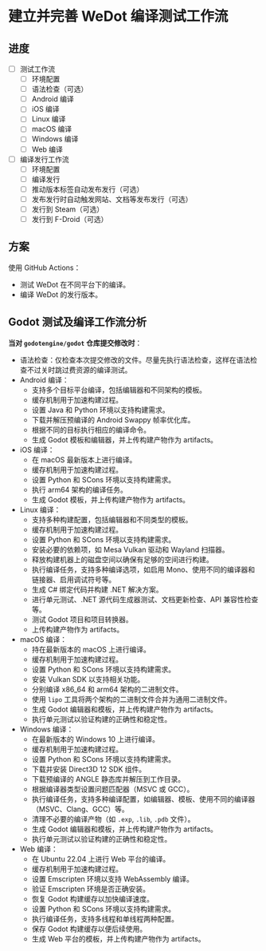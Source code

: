 # 建立并完善 WeDot 编译测试工作流

## 进度

- [ ] 测试工作流
  - [ ] 环境配置
  - [ ] 语法检查（可选）
  - [ ] Android 编译
  - [ ] iOS 编译
  - [ ] Linux 编译
  - [ ] macOS 编译
  - [ ] Windows 编译
  - [ ] Web 编译
- [ ] 编译发行工作流
  - [ ] 环境配置
  - [ ] 编译发行
  - [ ] 推动版本标签自动发布发行（可选）
  - [ ] 发布发行时自动触发网站、文档等发布发行（可选）
  - [ ] 发行到 Steam（可选）
  - [ ] 发行到 F-Droid（可选）

## 方案

使用 GitHub Actions：

- 测试 WeDot 在不同平台下的编译。
- 编译 WeDot 的发行版本。

## Godot 测试及编译工作流分析

**当对 `godotengine/godot` 仓库提交修改时**：

- 语法检查：仅检查本次提交修改的文件。尽量先执行语法检查，这样在语法检查不过关时跳过费资源的编译测试。
- Android 编译：
  - 支持多个目标平台编译，包括编辑器和不同架构的模板。
  - 缓存机制用于加速构建过程。
  - 设置 Java 和 Python 环境以支持构建需求。
  - 下载并解压预编译的 Android Swappy 帧率优化库。
  - 根据不同的目标执行相应的编译命令。
  - 生成 Godot 模板和编辑器，并上传构建产物作为 artifacts。
- iOS 编译：
  - 在 macOS 最新版本上进行编译。
  - 缓存机制用于加速构建过程。
  - 设置 Python 和 SCons 环境以支持构建需求。
  - 执行 arm64 架构的编译任务。
  - 生成 Godot 模板，并上传构建产物作为 artifacts。
- Linux 编译：
  - 支持多种构建配置，包括编辑器和不同类型的模板。
  - 缓存机制用于加速构建过程。
  - 设置 Python 和 SCons 环境以支持构建需求。
  - 安装必要的依赖项，如 Mesa Vulkan 驱动和 Wayland 扫描器。
  - 释放构建机器上的磁盘空间以确保有足够的空间进行构建。
  - 执行编译任务，支持多种编译选项，如启用 Mono、使用不同的编译器和链接器、启用调试符号等。
  - 生成 C# 绑定代码并构建 .NET 解决方案。
  - 进行单元测试、.NET 源代码生成器测试、文档更新检查、API 兼容性检查等。
  - 测试 Godot 项目和项目转换器。
  - 上传构建产物作为 artifacts。
- macOS 编译：
  - 持在最新版本的 macOS 上进行编译。
  - 缓存机制用于加速构建过程。
  - 设置 Python 和 SCons 环境以支持构建需求。
  - 安装 Vulkan SDK 以支持相关功能。
  - 分别编译 x86_64 和 arm64 架构的二进制文件。
  - 使用 `lipo` 工具将两个架构的二进制文件合并为通用二进制文件。
  - 生成 Godot 编辑器和模板，并上传构建产物作为 artifacts。
  - 执行单元测试以验证构建的正确性和稳定性。
- Windows 编译：
  - 在最新版本的 Windows 10 上进行编译。
  - 缓存机制用于加速构建过程。
  - 设置 Python 和 SCons 环境以支持构建需求。
  - 下载并安装 Direct3D 12 SDK 组件。
  - 下载预编译的 ANGLE 静态库并解压到工作目录。
  - 根据编译器类型设置问题匹配器（MSVC 或 GCC）。
  - 执行编译任务，支持多种编译配置，如编辑器、模板、使用不同的编译器（MSVC、Clang、GCC）等。
  - 清理不必要的编译产物（如 `.exp`, `.lib`, `.pdb` 文件）。
  - 生成 Godot 编辑器和模板，并上传构建产物作为 artifacts。
  - 执行单元测试以验证构建的正确性和稳定性。
- Web 编译：
  - 在 Ubuntu 22.04 上进行 Web 平台的编译。
  - 缓存机制用于加速构建过程。
  - 设置 Emscripten 环境以支持 WebAssembly 编译。
  - 验证 Emscripten 环境是否正确安装。
  - 恢复 Godot 构建缓存以加快编译速度。
  - 设置 Python 和 SCons 环境以支持构建需求。
  - 执行编译任务，支持多线程和单线程两种配置。
  - 保存 Godot 构建缓存以便后续使用。
  - 生成 Web 平台的模板，并上传构建产物作为 artifacts。
